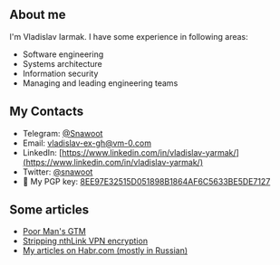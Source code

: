 ## About me

I'm Vladislav Iarmak. I have some experience in following areas:

- Software engineering
- Systems architecture
- Information security
- Managing and leading engineering teams

## My Contacts
- Telegram: [@Snawoot](https://t.me/Snawoot)
- Email: [vladislav-ex-gh@vm-0.com](mailto:vladislav-ex-gh@vm-0.com)
- LinkedIn: [https://www.linkedin.com/in/vladislav-yarmak/](https://www.linkedin.com/in/vladislav-yarmak/)
- Twitter: [@snawoot](https://twitter.com/snawoot)
- 🔑 My PGP key: [8EE97E32515D051898B1864AF6C5633BE5DE7127](https://keyserver.ubuntu.com/pks/lookup?op=get&search=0x8ee97e32515d051898b1864af6c5633be5de7127)

## Some articles

- [Poor Man's GTM](poor_mans_gtm.md)
- [Stripping nthLink VPN encryption](stripping_nthlink_vpn_encryption/README.md)
- [My articles on Habr.com (mostly in Russian)](https://habr.com/en/users/YourChief/posts/)

